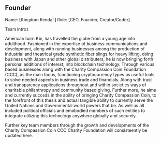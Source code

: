 ## Founder

Name: [Kingdom Kendall]
Role: [CEO, Founder, Creator/Coder]

Team intros

American born Kin, has travelled the globe from a young age into adulthood. Fashioned in the expertise of business communications and development, along with running businesses among the production of industrial and theatrical grade synthetic fiber slings for heavy lifting, doing business with Japan and other global distributers, he is now bringing forth personal additions of interest, into blockchain technology. Through various based businesses along with the Charity Compassion Coin Foundation (CCC), as the main focus, functioning cryptocurrency types as useful tools to solve needed aspects in business trade and financials. Along with trust and transparency applications throughout and within societies ways of charitable philanthropy and community based giving. Further more, he aims and currently succeds in the ability of bringing Charity Compassion Coin, to the forefront of this thesis and actual tangible ability to currently serve the United Nations and Governmental world powers that be. As well as all included political officials and emobodied members of such entities to integrate utilizing this technology anywhere globally and securely.

Further key team members through the growth and developments of the Charity Compassion Coin CCC Charity Foundation will consisteently be updated here.
